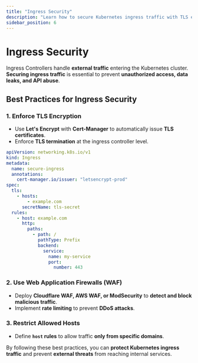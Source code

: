 ```yaml
---
title: "Ingress Security"
description: "Learn how to secure Kubernetes ingress traffic with TLS encryption, authentication, and Web Application Firewalls (WAF)."
sidebar_position: 6
---
```


# Ingress Security

Ingress Controllers handle **external traffic** entering the Kubernetes cluster. **Securing ingress traffic** is essential to prevent **unauthorized access, data leaks, and API abuse**.

## Best Practices for Ingress Security

### 1. Enforce TLS Encryption

- Use **Let's Encrypt** with **Cert-Manager** to automatically issue **TLS certificates**.
- Enforce **TLS termination** at the ingress controller level.

```yaml
apiVersion: networking.k8s.io/v1
kind: Ingress
metadata:
  name: secure-ingress
  annotations:
    cert-manager.io/issuer: "letsencrypt-prod"
spec:
  tls:
    - hosts:
        - example.com
      secretName: tls-secret
  rules:
    - host: example.com
      http:
        paths:
          - path: /
            pathType: Prefix
            backend:
              service:
                name: my-service
                port:
                  number: 443
```

### 2. Use Web Application Firewalls (WAF)

- Deploy **Cloudflare WAF, AWS WAF, or ModSecurity** to **detect and block malicious traffic**.
- Implement **rate limiting** to prevent **DDoS attacks**.

### 3. Restrict Allowed Hosts

- Define **`host` rules** to allow traffic **only from specific domains**.

By following these best practices, you can **protect Kubernetes ingress traffic** and prevent **external threats** from reaching internal services.
